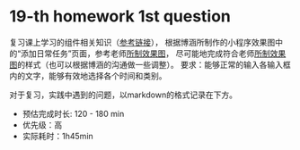 # 19-th homework 1st question

复习课上学习的组件相关知识（[参考链接](https://developers.weixin.qq.com/miniprogram/dev/component/)），
根据博涵所制作的小程序效果图中的“添加日常任务”页面，参考老师[所制效果图](homework/image/addTaskPage.png)，
尽可能地完成符合老师[所制效果图](homework/image/addTaskPage.png)的样式（也可以根据博涵的沟通做一些调整）。
要求：能够正常的输入各输入框内的文字，能够有效地选择各个时间和类别。

对于复习，实践中遇到的问题，以markdown的格式记录在下方。

- 预估完成时长: 120 - 180 min
- 优先级：高
- 实际耗时：1h45min



